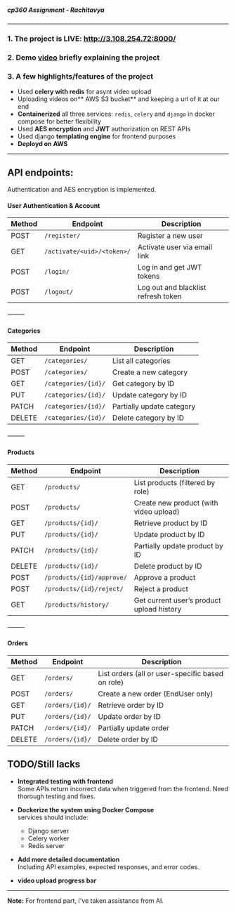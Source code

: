##### cp360 Assignment - Rachitavya
---

### 1. The project is LIVE: http://3.108.254.72:8000/

### 2. Demo [video]([url](https://drive.google.com/file/d/1c_BSKRVfG8Gzxk8oesbu4kIt8ElDbdi_/view?usp=sharing)) briefly explaining the project

### 3. A few highlights/features of the project

- Used **celery with redis** for asynt video upload
- Uploading videos on** AWS S3 bucket** and keeping a url of it at our end
- **Containerized** all three services: `redis`, `celery` and `django` in docker compose for better flexibility
- Used **AES encryption** and **JWT** authorization on REST APIs
- Used django **templating engine** for frontend purposes
- **Deployd on AWS**
---

## API endpoints:
Authentication and AES encryption is implemented.

 #### User Authentication & Account

| Method | Endpoint                          | Description                          |
|--------|-----------------------------------|--------------------------------------|
| POST   | `/register/`                      | Register a new user                  |
| GET    | `/activate/<uid>/<token>/`        | Activate user via email link         |
| POST   | `/login/`                         | Log in and get JWT tokens            |
| POST   | `/logout/`                        | Log out and blacklist refresh token  |


⸻

 #### Categories

| Method | Endpoint              | Description               |
|--------|-----------------------|---------------------------|
| GET    | `/categories/`        | List all categories       |
| POST   | `/categories/`        | Create a new category     |
| GET    | `/categories/{id}/`   | Get category by ID        |
| PUT    | `/categories/{id}/`   | Update category by ID     |
| PATCH  | `/categories/{id}/`   | Partially update category |
| DELETE | `/categories/{id}/`   | Delete category by ID     |


⸻

 #### Products

| Method | Endpoint                          | Description                                 |
|--------|-----------------------------------|---------------------------------------------|
| GET    | `/products/`                      | List products (filtered by role)            |
| POST   | `/products/`                      | Create new product (with video upload)      |
| GET    | `/products/{id}/`                 | Retrieve product by ID                      |
| PUT    | `/products/{id}/`                 | Update product by ID                        |
| PATCH  | `/products/{id}/`                 | Partially update product by ID              |
| DELETE | `/products/{id}/`                 | Delete product by ID                        |
| POST   | `/products/{id}/approve/`         | Approve a product                           |
| POST   | `/products/{id}/reject/`          | Reject a product                            |
| GET    | `/products/history/`              | Get current user’s product upload history   |


⸻

 #### Orders

| Method | Endpoint              | Description                                      |
|--------|-----------------------|--------------------------------------------------|
| GET    | `/orders/`            | List orders (all or user-specific based on role)|
| POST   | `/orders/`            | Create a new order (EndUser only)               |
| GET    | `/orders/{id}/`       | Retrieve order by ID                            |
| PUT    | `/orders/{id}/`       | Update order by ID                              |
| PATCH  | `/orders/{id}/`       | Partially update order                          |
| DELETE | `/orders/{id}/`       | Delete order by ID                              |


##  TODO/Still lacks

-  **Integrated testing with frontend**  
  Some APIs return incorrect data when triggered from the frontend. Need thorough testing and fixes.

-  **Dockerize the system using Docker Compose**  
  services should include:
    - Django server  
    - Celery worker  
    - Redis server  

-  **Add more detailed documentation**  
  Including API examples, expected responses, and error codes.

-  **video upload progress bar**  

---
  
**Note:** For frontend part, I've taken assistance from AI.
